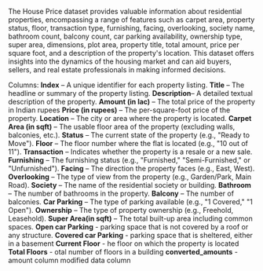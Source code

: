 The House Price dataset provides valuable information about residential properties, encompassing a range of features such as carpet area, property status, floor, transaction type, furnishing, facing, overlooking, society name, bathroom count, balcony count, car parking availability, ownership type, super area, dimensions, plot area, property title, total amount, price per square foot, and a description of the property's location. This dataset offers insights into the dynamics of the housing market and can aid buyers, sellers, and real estate professionals in making informed decisions.


Columns:
**Index** – A unique identifier for each property listing.
**Title** – The headline or summary of the property listing.
**Description**– A detailed textual description of the property.
**Amount (in lac)** – The total price of the property in Indian rupees 
**Price (in rupees)** – The per-square-foot price of the property.
**Location** – The city or area where the property is located.
**Carpet Area (in sqft)** – The usable floor area of the property (excluding walls, balconies, etc.).
**Status** – The current state of the property (e.g., "Ready to Move").
**Floor** – The floor number where the flat is located (e.g., "10 out of 11").
**Transaction** – Indicates whether the property is a resale or a new sale.
**Furnishing** – The furnishing status (e.g., "Furnished," "Semi-Furnished," or "Unfurnished").
**Facing** – The direction the property faces (e.g., East, West).
**Overlooking** – The type of view from the property (e.g., Garden/Park, Main Road).
**Society** – The name of the residential society or building.
**Bathroom** – The number of bathrooms in the property.
**Balcony** – The number of balconies.
**Car Parking** – The type of parking available (e.g., "1 Covered," "1 Open").
**Ownership** – The type of property ownership (e.g., Freehold, Leasehold).
**Super Area(in sqft)** – The total built-up area including common spaces.
**Open car Parking** - parking space that is not covered by a roof or any structure.
**Covered car Parking** - parking space that is sheltered, either in a basement
**Current Floor** - he floor on which the property is located
**Total Floors** - otal number of floors in a building
**converted_amounts** -  amount column modified data column 
